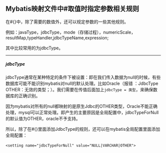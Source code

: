 ## Mybatis映射文件中#取值时指定参数相关规则

在#{}中，除了需要的数值外，还可以规定参数的一些其他规则。

例如：javaType，jdbcType，mode（存储过程），numericScale，resultMap,typeHandler,jdbcTypeName,expression;

其中比较常用的为jdbcType。

---

##### jdbcType

​	jdbcType通常在某种特定的条件下被设置：即在我们传入数据为null的时候，有些数据库可能不能识别mybatis对null的默认处理。比如Oracle（报错 ：JdbcType OTHER：无效的类型；）。我们需要在传值后面加上`jdbcType = 类型`，来确保数据库的正确识别。

​	因为mybatis对所有的null都映射的是原生Jdbc的OTHER类型，Oracle不能正确处理，mysql可以正常处理。即产生的主要原因是全局配置中，jdbcTypeForNull的默认值为OTHER，oracle不予支持。

​	所以，除了在#{}里面添加JdbcType的规则，还可以在mybatis全局配置里面添加全局配置：

​	`<setting name="jdbcTypeForNull" value="NULL|VARCHAR|OTHER">`